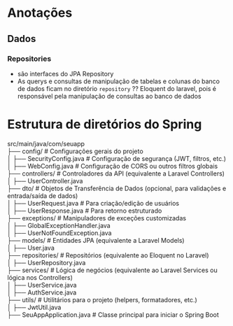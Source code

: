 # Anotações
## Dados
### Repositories
- são interfaces do JPA Repository
- As querys e consultas de manipulação de tabelas e colunas do banco de dados ficam no diretório `repository` ?? Eloquent do laravel, pois é responsável pela manipulação de consultas ao banco de dados

# Estrutura de diretórios do Spring

src/main/java/com/seuapp <br>
├── config/                 # Configurações gerais do projeto  <br>
│   ├── SecurityConfig.java  # Configuração de segurança (JWT, filtros, etc.) <br>
│   ├── WebConfig.java       # Configuração de CORS ou outros filtros globais <br>
├── controllers/            # Controladores da API (equivalente a Laravel Controllers) <br>
│   ├── UserController.java <br>
├── dto/                    # Objetos de Transferência de Dados (opcional, para validações e entrada/saída de dados) <br>
│   ├── UserRequest.java     # Para criação/edição de usuários <br>
│   ├── UserResponse.java    # Para retorno estruturado <br>
├── exceptions/             # Manipuladores de exceções customizadas <br>
│   ├── GlobalExceptionHandler.java <br>
│   ├── UserNotFoundException.java <br>
├── models/                 # Entidades JPA (equivalente a Laravel Models) <br>
│   ├── User.java <br>
├── repositories/           # Repositórios (equivalente ao Eloquent no Laravel) <br>
│   ├── UserRepository.java <br>
├── services/               # Lógica de negócios (equivalente ao Laravel Services ou lógica nos Controllers) <br>
│   ├── UserService.java <br>
│   ├── AuthService.java <br>
├── utils/                  # Utilitários para o projeto (helpers, formatadores, etc.) <br>
│   ├── JwtUtil.java <br>
├── SeuAppApplication.java  # Classe principal para iniciar o Spring Boot <br>
